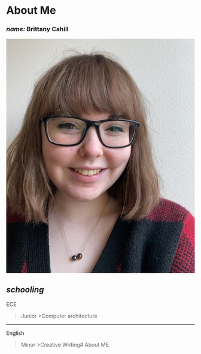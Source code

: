# About Me

### *name:* Brittany Cahill
![me](brittany.jpeg)

## *schooling*
ECE
  >Junior
    >Computer architecture

____

English
  >Minor
    >Creative Writing# About ME
